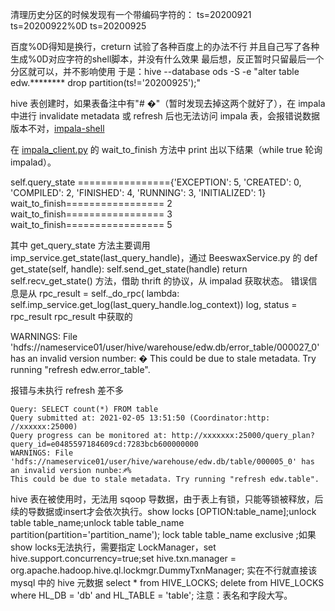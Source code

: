 清理历史分区的时候发现有一个带编码字符的：
ts=20200921
ts=20200922%0D
ts=20200925

百度%0D得知是换行，creturn
试验了各种百度上的办法不行
并且自己写了各种生成%0D对应字符的shell脚本，并没有什么效果
最后想，反正暂时只留最后一个分区就可以，并不影响使用
于是：hive --database ods -S -e "alter table edw.******** drop partition(ts!='20200925');"

hive 表创建时，如果表备注中有"# �"（暂时发现去掉这两个就好了），在 impala 中进行 invalidate metadata 或 refresh 后也无法访问 impala 表，会报错说数据版本不对，[impala-shell](https://github.com/saaavsaaa/saaavsaaa.github.io/blob/master/aaa/impala_shell.md) 

在 [impala_client.py](https://github.com/cloudera/Impala/blob/cdh6.3.0/shell/impala_client.py) 的 wait_to_finish 方法中 print 出以下结果（while true 轮询 impalad）。

self.query_state ================{'EXCEPTION': 5, 'CREATED': 0, 'COMPILED': 2, 'FINISHED': 4, 'RUNNING': 3, 'INITIALIZED': 1}
wait_to_finish================= 2
wait_to_finish================= 3
wait_to_finish================= 5

其中 get_query_state 方法主要调用 imp_service.get_state(last_query_handle)，通过 BeeswaxService.py 的
  def get_state(self, handle):
    self.send_get_state(handle)
    return self.recv_get_state()
方法，借助 thrift 的协议，从 impalad 获取状态。
错误信息是从 rpc_result = self._do_rpc(
        lambda: self.imp_service.get_log(last_query_handle.log_context))
    log, status = rpc_result
rpc_result 中获取的

WARNINGS: File 'hdfs://nameservice01/user/hive/warehouse/edw.db/error_table/000027_0' has an invalid version number: �
This could be due to stale metadata. Try running "refresh edw.error_table".

报错与未执行 refresh 差不多
```
Query: SELECT count(*) FROM table
Query submitted at: 2021-02-05 13:51:50 (Coordinator:http: //xxxxxx:25000) 
Query progress can be monitored at: http://xxxxxxx:25000/query_plan?query_id=e0485597184609cd:7283bcb600000000
WARNINGS: File 'hdfs://nameservice01/user/hive/warehouse/edw.db/table/000005_0' has an invalid version nunbe:♐%
This could be due to stale metadata. Try running "refresh edw.table".
```

hive 表在被使用时，无法用 sqoop 导数据，由于表上有锁，只能等锁被释放，后续的导数据或insert才会依次执行。show locks [OPTION:table_name];unlock table table_name;unlock table table_name partition(partition='partition_name'); lock table table_name exclusive ;如果show locks无法执行，需要指定 LockManager，set hive.support.concurrency=true;set hive.txn.manager = org.apache.hadoop.hive.ql.lockmgr.DummyTxnManager; 实在不行就直接该 mysql 中的 hive 元数据 select * from HIVE_LOCKS; delete from HIVE_LOCKS where HL_DB = 'db' and HL_TABLE = 'table'; 注意：表名和字段大写。
